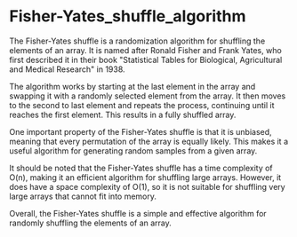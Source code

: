 # Fisher-Yates_shuffle_algorithm

The Fisher-Yates shuffle is a randomization algorithm for shuffling the elements of an array. 
It is named after Ronald Fisher and Frank Yates, who first described it in their book 
"Statistical Tables for Biological, Agricultural and Medical Research" in 1938.

The algorithm works by starting at the last element in the array and swapping it with a
randomly selected element from the array. It then moves to the second to last element and 
repeats the process, continuing until it reaches the first element. 
This results in a fully shuffled array.

One important property of the Fisher-Yates shuffle is that it is unbiased, 
meaning that every permutation of the array is equally likely. 
This makes it a useful algorithm for generating random samples from a given array.

It should be noted that the Fisher-Yates shuffle has a time complexity of O(n), 
making it an efficient algorithm for shuffling large arrays. 
However, it does have a space complexity of O(1), so it is not suitable for 
shuffling very large arrays that cannot fit into memory.

Overall, the Fisher-Yates shuffle is a simple and effective algorithm for randomly shuffling the elements of an array.
